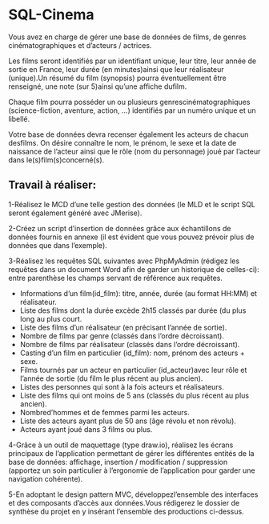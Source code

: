 # SQL-Cinema

Vous avez en charge de gérer une base de données de films, de genres cinématographiques et d’acteurs / actrices.

Les  films seront identifiés par un identifiant unique, leur titre, leur année de sortie en France, leur durée  (en  minutes)ainsi que leur réalisateur (unique).Un résumé  du  film  (synopsis)  pourra éventuellement être renseigné, une note (sur 5)ainsi qu’une affiche dufilm.

Chaque film pourra posséder un ou plusieurs genrescinématographiques  (science-fiction, aventure, action, ...) identifiés par un numéro unique et un libellé.

Votre base de données devra recenser également les acteurs de chacun desfilms. On désire connaître le nom, le prénom, le sexe et la date de naissance de l’acteur ainsi que le rôle (nom du personnage) joué par l’acteur dans le(s)film(s)concerné(s).

## Travail à réaliser:

1-Réalisez le MCD d’une telle gestion des données (le MLD et le script SQL seront également généré avec JMerise).


2-Créez un script d’insertion de données grâce aux échantillons de données fournis en annexe (il est évident que vous pouvez prévoir plus de données que dans l’exemple).


3-Réalisez les requêtes SQL suivantes avec PhpMyAdmin (rédigez les requêtes dans un document Word afin de garder un historique de celles-ci): entre parenthèse les champs servant de référence aux requêtes.
 
 * Informations d’un film(id_film): titre, année, durée (au format HH:MM) et réalisateur.
  * Liste des films dont la durée excède 2h15 classés par durée (du plus long au plus court.
  * Liste des films d’un réalisateur (en précisant l’année de sortie).
  * Nombre de films par genre (classés dans l’ordre décroissant).
  * Nombre de films par réalisateur (classés dans l’ordre décroissant).
  * Casting d’un film en particulier (id_film): nom, prénom des acteurs + sexe.
  * Films tournés par un acteur en particulier (id_acteur)avec leur rôle et l’année de sortie (du film le plus récent au plus ancien).
  * Listes des personnes qui sont à la fois acteurs et réalisateurs.
  * Liste des films qui ont moins de 5 ans (classés du plus récent au plus ancien).
  * Nombred’hommes et de femmes parmi les acteurs.
  * Liste des acteurs ayant plus de 50 ans (âge révolu et non révolu).
  * Acteurs ayant joué dans 3 films ou plus.


4-Grâce à un outil de maquettage (type draw.io), réalisez les écrans principaux de l’application permettant de gérer les différentes entités de la base de données:  affichage, insertion / modification / suppression (apportez un soin particulier à l’ergonomie de l’application pour garder une navigation cohérente).


5-En adoptant le design pattern MVC, développezl’ensemble des interfaces et des composants d’accès aux données.Vous rédigerez le dossier de synthèse du projet en y insérant l’ensemble des productions ci-dessus.
